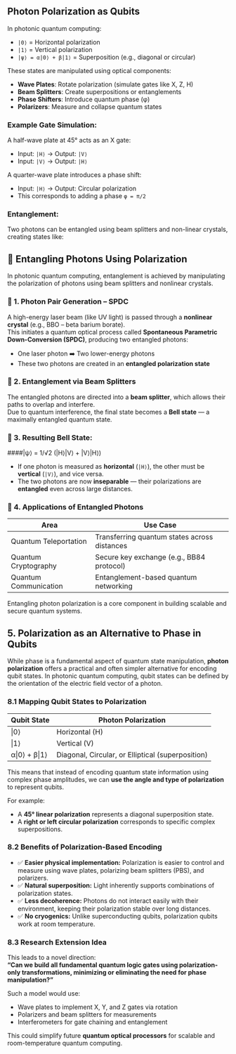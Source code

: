 ## Photon Polarization as Qubits

In photonic quantum computing:

- `|0⟩` = Horizontal polarization  
- `|1⟩` = Vertical polarization  
- `|ψ⟩ = α|0⟩ + β|1⟩` = Superposition (e.g., diagonal or circular)


These states are manipulated using optical components:

- **Wave Plates**: Rotate polarization (simulate gates like X, Z, H)
- **Beam Splitters**: Create superpositions or entanglements
- **Phase Shifters**: Introduce quantum phase (φ)
- **Polarizers**: Measure and collapse quantum states

### Example Gate Simulation:
A half-wave plate at 45° acts as an X gate:

- Input: `|H⟩` → Output: `|V⟩`
- Input: `|V⟩` → Output: `|H⟩`

A quarter-wave plate introduces a phase shift:

- Input: `|H⟩` → Output: Circular polarization
- This corresponds to adding a phase `φ = π/2`

### Entanglement:
Two photons can be entangled using beam splitters and non-linear crystals, creating states like:

## 🔗 Entangling Photons Using Polarization

In photonic quantum computing, entanglement is achieved by manipulating the polarization of photons using beam splitters and nonlinear crystals.

### 🧪 1. Photon Pair Generation – SPDC

A high-energy laser beam (like UV light) is passed through a **nonlinear crystal** (e.g., BBO – beta barium borate).  
This initiates a quantum optical process called **Spontaneous Parametric Down-Conversion (SPDC)**, producing two entangled photons:

- One laser photon ➡️ Two lower-energy photons
- These two photons are created in an **entangled polarization state**

### 🔄 2. Entanglement via Beam Splitters

The entangled photons are directed into a **beam splitter**, which allows their paths to overlap and interfere.  
Due to quantum interference, the final state becomes a **Bell state** — a maximally entangled quantum state.

### 📐 3. Resulting Bell State:

####|ψ⟩ = 1/√2 (|H⟩|V⟩ + |V⟩|H⟩)

- If one photon is measured as **horizontal** (`|H⟩`), the other must be **vertical** (`|V⟩`), and vice versa.
- The two photons are now **inseparable** — their polarizations are **entangled** even across large distances.

### 🔐 4. Applications of Entangled Photons

| Area                    | Use Case                                      |
|-------------------------|-----------------------------------------------|
| Quantum Teleportation   | Transferring quantum states across distances  |
| Quantum Cryptography    | Secure key exchange (e.g., BB84 protocol)     |
| Quantum Communication   | Entanglement-based quantum networking         |

Entangling photon polarization is a core component in building scalable and secure quantum systems.

## 5. Polarization as an Alternative to Phase in Qubits

While phase is a fundamental aspect of quantum state manipulation, **photon polarization** offers a practical and often simpler alternative for encoding qubit states. In photonic quantum computing, qubit states can be defined by the orientation of the electric field vector of a photon.

### 8.1 Mapping Qubit States to Polarization

| Qubit State         | Photon Polarization                      |
|---------------------|-------------------------------------------|
| \|0⟩                | Horizontal (H)                            |
| \|1⟩                | Vertical (V)                              |
| α\|0⟩ + β\|1⟩       | Diagonal, Circular, or Elliptical (superposition) |

This means that instead of encoding quantum state information using complex phase amplitudes, we can **use the angle and type of polarization** to represent qubits.

For example:
- A **45° linear polarization** represents a diagonal superposition state.
- A **right or left circular polarization** corresponds to specific complex superpositions.

### 8.2 Benefits of Polarization-Based Encoding

- ✅ **Easier physical implementation:** Polarization is easier to control and measure using wave plates, polarizing beam splitters (PBS), and polarizers.
- ✅ **Natural superposition:** Light inherently supports combinations of polarization states.
- ✅ **Less decoherence:** Photons do not interact easily with their environment, keeping their polarization stable over long distances.
- ✅ **No cryogenics:** Unlike superconducting qubits, polarization qubits work at room temperature.

### 8.3 Research Extension Idea

This leads to a novel direction:  
**“Can we build all fundamental quantum logic gates using polarization-only transformations, minimizing or eliminating the need for phase manipulation?”**

Such a model would use:
- Wave plates to implement X, Y, and Z gates via rotation
- Polarizers and beam splitters for measurements
- Interferometers for gate chaining and entanglement

This could simplify future **quantum optical processors** for scalable and room-temperature quantum computing.

